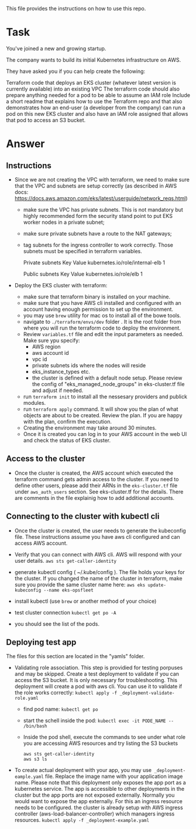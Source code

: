 This file provides the instructions on how to use this repo.

# Task #

You've joined a new and growing startup.

The company wants to build its initial Kubernetes infrastructure on AWS.

They have asked you if you can help create the following:

Terraform code that deploys an EKS cluster (whatever latest version is currently available) into an existing VPC
The terraform code should also prepare anything needed for a pod to be able to assume an IAM role
Include a short readme that explains how to use the Terraform repo and that also demonstrates how an end-user (a developer from the company) can run a pod on this new EKS cluster and also have an IAM role assigned that allows that pod to access an S3 bucket.

# Answer #

## Instructions

- Since we are not creating the VPC with terraform, we need to make sure that the VPC and subnets are setup correctly (as described in AWS docs: https://docs.aws.amazon.com/eks/latest/userguide/network_reqs.html)
   - make sure the VPC has private subnets. This is not mandatory but highly recommended form the security stand point to put EKS worker nodes in a private subnet;
   - make sure private subnets have a route to the NAT gateways;
   - tag subnets for the ingress controller to work correctly. Those subnets must be specified in terraform variables.

       Private subnets
       Key Value
       kubernetes.io/role/internal-elb 1

       Public subnets
       Key Value
       kubernetes.io/role/elb  1

- Deploy the EKS cluster with terraform:
   - make sure that terraform binary is installed on your machine.
   - make sure that you have AWS cli installed and configured with an account having enough permission to set up the environment.
   - you may use `brew` utility for mac os to install all of the bowe tools.
   - navigate to `./terraform/envs/dev` folder . It is the root folder from where you will run the terraform code to deploy the environment.
   - Review `variables.tf` file and edit the input parameters as needed. Make sure ypu specify:
       - AWS region
       - aws account id
       - vpc id
       - private subnets ids where the nodes will reside
       - eks_instance_types etc.
       - the cluster is defined with a default node setup. Please review the config of "eks_managed_node_groups" in eks-cluster.tf file and adjust if needed.
   - run `terraform init` to install all the nessesary providers and publick modules.
   - run `terraform apply` command. It will show you the plan of what objects are about to be created. Review the plan. If you are happy with the plan, confirm the execution.
   - Creating the environment may take around 30 minutes.
   - Once it is created you can log in to your AWS account in the web UI and check the status of EKS cluster.


## Access to the cluster

- Once the cluster is created, the AWS account which executed the terraform command gets admin access to the cluster. If you need to define other users, please add their ARNs in the `eks-cluster.tf` file under `aws_auth_users` section. See eks-cluster.tf for the details. There are comments in the file explainig how to add additional accounts.


## Connecting to the cluster with kubectl cli

- Once the cluster is created, the user needs to generate the kubeconfig file. These instructions assume you have aws cli configured and can access AWS account.
- Verify that you can connect with AWS cli. AWS will respond with your user details.
 `aws sts get-caller-identity`

- generate kubectl config ( ~/.kube/config ). The file holds your keys for the cluster. If you changed the name of the cluster in terraform, make sure you provide the same cluster name here:
 `aws eks update-kubeconfig --name eks-opsfleet`

- install kubectl (use `brew` or another method of your choice)
- test cluster connection
 `kubectl get po -A`

- you should see the list of the pods.


## Deploying test app

The files for this section are located in the "yamls" folder.

- Validating role association. This step is providied for testing porpuses and may be skipped. Create a test deployment to validate if you can access the S3 bucket. It is only necessary for troubleshooting. This deployment will create a pod with aws cli. You can use it to validate if the role works correctly: 
   `kubectl apply -f _deployment-validate-role.yaml`

   - find pod name: 
       `kubectl get po`
  
   - start the schell inside the pod: 
       `kubectl exec -it PODE_NAME -- /bin/bash`
  
   - Inside the pod shell, execute the commands to see under what role you are accessing AWS resources and try listing the S3 buckets 
       ```
       aws sts get-caller-identity
       aws s3 ls
       ```

- To create actual deployment with your app, you may use` _deployment-eample.yaml` file. Replace the image name with your application image name. Please note that this deployment only exposes the app port as a kubernetes service. The app is accessible to other deployments in the cluster but the app ports are not exposed externally.
Normally you would want to expose the app externally. For this an ingress resource needs to be configured. the cluster is already setup with AWS ingress controller (aws-load-balancer-controller) which managers ingress resources.
   `kubectl apply -f _deployment-example.yaml`